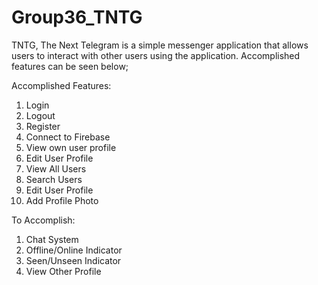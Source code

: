 # Group36_TNTG
TNTG, The Next Telegram is a simple messenger application that allows users to interact with other users using the application. Accomplished features can be seen below;


Accomplished Features:
1. Login
2. Logout
3. Register
4. Connect to Firebase
5. View own user profile
6. Edit User Profile
7. View All Users
8. Search Users
9. Edit User Profile
10. Add Profile Photo


To Accomplish:
1. Chat System
2. Offline/Online Indicator
3. Seen/Unseen Indicator
4. View Other Profile

